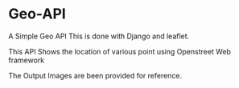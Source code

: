 # Geo-API
A Simple Geo API
This is done with Django and leaflet.

This API Shows the location of various point using Openstreet Web framework

The Output Images are been provided for reference.


